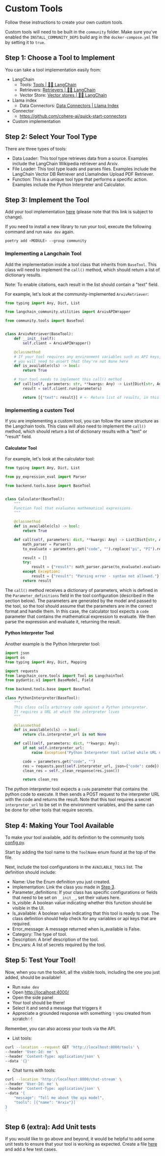 # Custom Tools
Follow these instructions to create your own custom tools.

Custom tools will need to be built in the `community` folder. Make sure you've enabled the `INSTALL_COMMUNITY_DEPS` build arg in the `docker-compose.yml` file by setting it to `true`.

## Step 1: Choose a Tool to Implement

You can take a tool implementation easily from: 

- LangChain
    - Tools: [Tools | 🦜️🔗 LangChain](https://python.langchain.com/docs/integrations/tools/)
    - Retrievers: [Retrievers | 🦜️🔗 LangChain](https://python.langchain.com/docs/integrations/retrievers/)
    - Vector Store: [Vector stores | 🦜️🔗 LangChain](https://python.langchain.com/docs/integrations/vectorstores/)
- Llama index
    - Data Connectors: [Data Connectors | Llama Index](https://docs.llamaindex.ai/en/v0.9.48/api_reference/readers.html)
- Connector
    - https://github.com/cohere-ai/quick-start-connectors
- Custom implementation

## Step 2: Select Your Tool Type

There are three types of tools:

- Data Loader: This tool type retrieves data from a source. Examples include the LangChain Wikipedia retriever and Arxiv.
- File Loader: This tool type loads and parses files. Examples include the LangChain Vector DB Retriever and LlamaIndex Upload PDF Retriever.
- Function: This is a unique tool type that performs a specific action. Examples include the Python Interpreter and Calculator.

## Step 3: Implement the Tool

Add your tool implementation [here](https://github.com/cohere-ai/cohere-toolkit/tree/main/src/community/tools) (please note that this link is subject to change).

If you need to install a new library to run your tool, execute the following command and run `make dev` again.

```bash
poetry add <MODULE> --group community
```
### Implementing a Langchain Tool

Add the implementation inside a tool class that inherits from `BaseTool`. This class will need to implement the `call()` method, which should return a list of dictionary results.

Note: To enable citations, each result in the list should contain a "text" field.

For example, let's look at the community-implemented `ArxivRetriever`:

```python
from typing import Any, Dict, List

from langchain_community.utilities import ArxivAPIWrapper

from community.tools import BaseTool


class ArxivRetriever(BaseTool):
    def __init__(self):
        self.client = ArxivAPIWrapper()

    @classmethod
    # If your tool requires any environment variables such as API keys,
    # you will need to assert that they're not None here
    def is_available(cls) -> bool:
        return True

    # Your tool needs to implement this call() method
    def call(self, parameters: str, **kwargs: Any) -> List[Dict[str, Any]]:
        result = self.client.run(parameters)

        return [{"text": result}] # <- Return list of results, in this case there is only one
```

### Implementing a custom Tool

If you are implementing a custom tool, you can follow the same structure as the Langchain tools. This class will also need to implement the `call()` method, which should return a list of dictionary results with a "text" or "result" field.

#### Calculator Tool
For example, let's look at the calculator tool:

```python
from typing import Any, Dict, List

from py_expression_eval import Parser

from backend.tools.base import BaseTool


class Calculator(BaseTool):
    """
    Function Tool that evaluates mathematical expressions.
    """

    @classmethod
    def is_available(cls) -> bool:
        return True

    def call(self, parameters: dict, **kwargs: Any) -> List[Dict[str, Any]]:
        math_parser = Parser()
        to_evaluate = parameters.get("code", "").replace("pi", "PI").replace("e", "E")

        result = []
        try:
            result = {"result": math_parser.parse(to_evaluate).evaluate({})}
        except Exception:
            result = {"result": "Parsing error - syntax not allowed."}
        return result
```

The `call()` method receives a dictionary of parameters, which is defined in the `Parameter_definitions` field in the tool configuration (described in the section below). The parameters are generated by the model and passed to the tool, so the tool should assume that the parameters are in the correct format and handle them. 
In this case, the calculator tool expects a `code` parameter that contains the mathematical expression to evaluate. We then parse the expression and evaluate it, returning the result.

#### Python Interpreter Tool
Another example is the Python Interpreter tool:

```python
import json
import os
from typing import Any, Dict, Mapping

import requests
from langchain_core.tools import Tool as LangchainTool
from pydantic.v1 import BaseModel, Field

from backend.tools.base import BaseTool

class PythonInterpreter(BaseTool):
    """
    This class calls arbitrary code against a Python interpreter.
    It requires a URL at which the interpreter lives
    """

    @classmethod
    def is_available(cls) -> bool:
        return cls.interpreter_url is not None

    def call(self, parameters: dict, **kwargs: Any):
        if not self.interpreter_url:
            raise Exception("Python Interpreter tool called while URL not set")

        code = parameters.get("code", "")
        res = requests.post(self.interpreter_url, json={"code": code})
        clean_res = self._clean_response(res.json())

        return clean_res
```

The python interpreter tool expects a `code` parameter that contains the python code to execute. It then sends a POST request to the interpreter URL with the code and returns the result.
Note that this tool requires a secret `interpreter_url` to be set in the environment variables, and the same can be done for other tools that require secrets.


## Step 4: Making Your Tool Available

To make your tool available, add its definition to the community tools [config.py](https://github.com/cohere-ai/cohere-toolkit/blob/main/src/community/config/tools.py).

Start by adding the tool name to the `ToolName` enum found at the top of the file.

Next, include the tool configurations in the `AVAILABLE_TOOLS` list. The definition should include:

- Name: Use the Enum definition you just created.
- Implementation: Link the class you made in [Step 3](#step-3-implement-the-tool).
- Parameter_definitions: If your class has specific configurations or fields that need to be set on `__init__`, set their values here.
- Is_visible: A boolean value indicating whether this function should be visible in the UI.
- Is_available: A boolean value indicating that this tool is ready to use. The class definition should help check for any variables or api keys that are required.
- Error_message: A message returned when is_available is False.
- Category: The type of tool.
- Description: A brief description of the tool.
- Env_vars: A list of secrets required by the tool.

## Step 5: Test Your Tool!

Now, when you run the toolkit, all the visible tools, including the one you just added, should be available!

- Run `make dev`
- Open [http://localhost:4000/](http://localhost:4000/)
- Open the side panel
- Your tool should be there!
- Select it and send a message that triggers it
- Appreciate a grounded response with something ✨you created from scratch✨!

Remember, you can also access your tools via the API.

- List tools:

```bash
curl --location --request GET 'http://localhost:8000/tools' \
--header 'User-Id: me' \
--header 'Content-Type: application/json' \
--data '{}'
```

- Chat turns with tools:

```bash
curl --location 'http://localhost:8000/chat-stream' \
--header 'User-Id: me' \
--header 'Content-Type: application/json' \
--data '{
    "message": "Tell me about the aya model",
    "tools": [{"name": "Arxiv"}]
}
'
```

## Step 6 (extra): Add Unit tests

If you would like to go above and beyond, it would be helpful to add some unit tests to ensure that your tool is working as expected. Create a file [here](https://github.com/cohere-ai/cohere-toolkit/tree/main/src/community/tests/tools) and add a few test cases.
